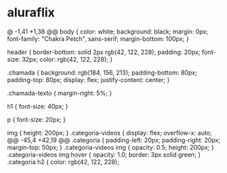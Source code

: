 # aluraflix
@ -1,41 +1,38 @@
body {
    color: white;
    background: black;
    margin: 0px;
    font-family: "Chakra Petch", sans-serif;
    margin-bottom: 100px;
}

header {
    border-bottom: solid 2px rgb(42, 122, 228);
    padding: 20px;
    font-size: 32px;
    color: rgb(42, 122, 228);
}

.chamada {
    background: rgb(184, 156, 213);
    padding-bottom: 80px;
    padding-top: 80px;
    display: flex;
    justify-content: center;
}

.chamada-texto {
    margin-right: 5%;
}

h1 {
    font-size: 40px;
}

p {
    font-size: 20px;
}

img {
    height: 200px;
}
.categoria-videos {
    display: flex;
    overflow-x: auto;
@@ -45,4 +42,19 @@
.categoria {
    padding-left: 20px;
    padding-right: 20px;
    margin-top: 50px;
}
.categoria-videos img {
    opacity: 0.5;
    height: 200px;
}
.categoria-videos img:hover {
    opacity: 1.0;
    border: 3px solid green;
}
.categoria h2 {
    color: rgb(42, 122, 228);
